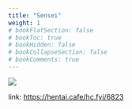 ```yaml
---
title: "Sensei"
weight: 1
# bookFlatSection: false
# bookToc: true
# bookHidden: false
# bookCollapseSection: false
# bookComments: true
---
```


![](https://cdn.jsdelivr.net/gh/reiuyfan/imagehosting@main/blog/20201228114509313.jpg)

link: <https://hentai.cafe/hc.fyi/6823>